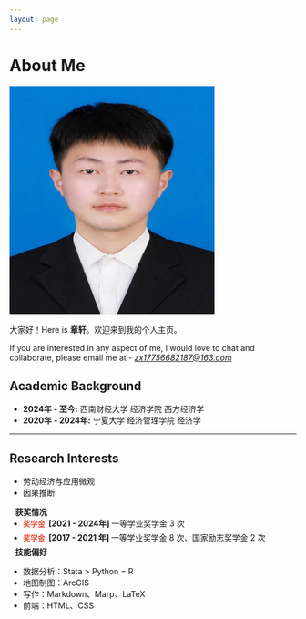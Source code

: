 ```yaml
---
layout: page
---
```


# About Me

<img src="images/my.jpg" class="floatpic" width="360" height="400">

大家好！Here is **章轩**。欢迎来到我的个人主页。

If you are interested in any aspect of me, I would love to chat and collaborate, please email me at - *zx17756682187@163.com*

## Academic Background

- **2024年 - 至今:** 西南财经大学 经济学院 西方经济学
- **2020年 - 2024年:** 宁夏大学 经济管理学院 经济学

---

## Research Interests

- 劳动经济与应用微观
- 因果推断

<h4 style="margin:0 10px 0;">获奖情况</h4>

<ul style="margin:0 10px 0px;">
  <li style="margin:0 0 5px; margin-left: -10px"><strong style="color:#e74d3c; font-size: 0.8rem;">奖学金&ensp;</strong><strong>[2021 - 2024年] </strong> 一等学业奖学金 3 次 </li>  
  <li style="margin:0 0 5px; margin-left: -10px"><strong style="color:#e74d3c; font-size: 0.8rem;">奖学金&ensp;</strong><strong>[2017 - 2021&nbsp;年] </strong> 一等学业奖学金 8 次、国家励志奖学金 2 次 </li>  
</ul>

<h4 style="margin:0 10px 0;">技能偏好</h4>

- 数据分析：Stata > Python = R
- 地图制图：ArcGIS 
- 写作：Markdown、Marp、LaTeX
- 前端：HTML、CSS